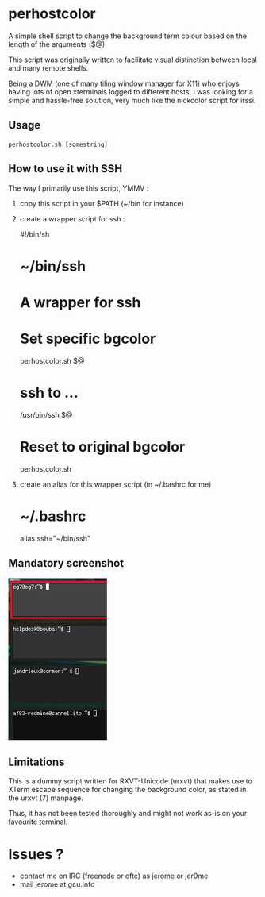 # perhostcolor

A simple shell script to change the background term colour based on the length
of the arguments ($@)

This script was originally written to facilitate visual distinction between
local and many remote shells. 

Being a [DWM](http://dwm.suckless.org) (one of many tiling window manager for
X11) who enjoys having lots of open xterminals logged to different hosts, I was
looking for a simple and hassle-free solution, very much like the nickcolor
script for irssi.

## Usage 

	perhostcolor.sh [somestring]

## How to use it with SSH

The way I primarily use this script, YMMV :

1. copy this script in your $PATH (~/bin for instance)
2. create a wrapper script for ssh :

	#!/bin/sh 
	# ~/bin/ssh
	# A wrapper for ssh
	
	# Set specific bgcolor
	perhostcolor.sh $@
	# ssh to ...
	/usr/bin/ssh $@
	# Reset to original bgcolor
	perhostcolor.sh

3. create an alias for this wrapper script (in ~/.bashrc for me)

	# ~/.bashrc 
	alias ssh="~/bin/ssh"

## Mandatory screenshot 

![perhostcolor screenshot](screenshot.png "Screenshot")

## Limitations 

This is a dummy script written for RXVT-Unicode (urxvt) that makes use to XTerm
escape sequence for changing the background color, as stated in the urxvt (7)
manpage.

Thus, it has not been tested thoroughly and might not work as-is on your
favourite terminal. 

# Issues ?

- contact me on IRC (freenode or oftc) as jerome or jer0me
- mail jerome at gcu.info

